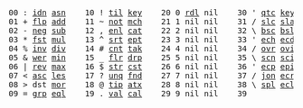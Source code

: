 <pre>
00 : <a href="../../blob/master/k.go#L616">idn</a> <a href="../../blob/master/k.go#L2957">asn</a>    10 ! <a href="../../blob/master/k.go#L847">til</a> <a href="../../blob/master/k.go#L1625">key</a>    20 0 <a href="../../blob/master/k.go#L2696">rdl</a> nil    30 ' <a href="../../blob/master/k.go#L2303">qtc</a> <a href="../../blob/master/k.go#L1625">key</a>    40 exi  exit  90 ... in    
01 + <a href="../../blob/master/k.go#L617">flp</a> <a href="../../blob/master/k.go#L1573">add</a>    11 ~ <a href="../../blob/master/k.go#L887">not</a> <a href="../../blob/master/k.go#L1659">mch</a>    21 1 nil nil    31 / <a href="../../blob/master/k.go#L2304">slc</a> <a href="../../blob/master/k.go#L2301">sla</a>    41 <a href="../../blob/master/k.go#L1486">sqr</a>  <a href="../../blob/master/k.go#L1486">sqr</a>t  91 ... within
02 - <a href="../../blob/master/k.go#L696">neg</a> <a href="../../blob/master/k.go#L1574">sub</a>    12 , <a href="../../blob/master/k.go#L913">enl</a> <a href="../../blob/master/k.go#L1704">cat</a>    22 2 nil nil    32 \ <a href="../../blob/master/k.go#L2305">bsc</a> <a href="../../blob/master/k.go#L2302">bsl</a>    42 <a href="../../blob/master/k.go#L1489">sin</a>        92 <a href="../../blob/master/k.go#L2859">bin</a>       
03 * <a href="../../blob/master/k.go#L699">fst</a> <a href="../../blob/master/k.go#L1575">mul</a>    13 ^ <a href="../../blob/master/k.go#L931">srt</a> <a href="../../blob/master/k.go#L1786">ept</a>    23 3 nil nil    33 ' <a href="../../blob/master/k.go#L2312">ech</a> <a href="../../blob/master/k.go#L2338">ecd</a>    43 <a href="../../blob/master/k.go#L1492">cos</a>        93 ... like  
04 % <a href="../../blob/master/k.go#L740">inv</a> <a href="../../blob/master/k.go#L1576">div</a>    14 # <a href="../../blob/master/k.go#L932">cnt</a> <a href="../../blob/master/k.go#L1812">tak</a>    24 4 nil nil    34 / <a href="../../blob/master/k.go#L2435">ovr</a> <a href="../../blob/master/k.go#L2546">ovi</a>    44 <a href="../../blob/master/k.go#L1495">abs</a>        94 <a href="../../blob/master/k.go#L3202">del</a>       
05 & <a href="../../blob/master/k.go#L743">wer</a> <a href="../../blob/master/k.go#L1577">min</a>    15 _ <a href="../../blob/master/k.go#L940">flr</a> <a href="../../blob/master/k.go#L1877">drp</a>    25 5 nil nil    35 \ <a href="../../blob/master/k.go#L2469">scn</a> <a href="../../blob/master/k.go#L2579">sci</a>    45 <a href="../../blob/master/k.go#L1503">log</a>        95 <a href="../../blob/master/k.go#L1582">lgn</a>      
06 | <a href="../../blob/master/k.go#L767">rev</a> <a href="../../blob/master/k.go#L1578">max</a>    16 $ <a href="../../blob/master/k.go#L949">str</a> <a href="../../blob/master/k.go#L1981">cst</a>    26 6 nil nil    36 ' <a href="../../blob/master/k.go#L2358">ecp</a> <a href="../../blob/master/k.go#L2387">epi</a>    46 <a href="../../blob/master/k.go#L1506">exp</a>        96 <a href="../../blob/master/k.go#L1585">pow</a>          
07 < <a href="../../blob/master/k.go#L798">asc</a> <a href="../../blob/master/k.go#L1579">les</a>    17 ? <a href="../../blob/master/k.go#L1020">unq</a> <a href="../../blob/master/k.go#L2019">fnd</a>    27 7 nil nil    37 / <a href="../../blob/master/k.go#L2808">jon</a> <a href="../../blob/master/k.go#L2407">ecr</a>    47 <a href="../../blob/master/k.go#L3283">rnd</a>  rand  97 <a href="../../blob/master/k.go#L3235">rol</a> rand          
08 > dst <a href="../../blob/master/k.go#L1580">mor</a>    18 @ <a href="../../blob/master/k.go#L1052">tip</a> <a href="../../blob/master/k.go#L2042">atx</a>    28 8 nil nil    38 \ <a href="../../blob/master/k.go#L2775">spl</a> <a href="../../blob/master/k.go#L2421">ecl</a>    48            98           
09 = <a href="../../blob/master/k.go#L814">grp</a> <a href="../../blob/master/k.go#L1581">eql</a>    19 . <a href="../../blob/master/k.go#L1062">val</a> <a href="../../blob/master/k.go#L2155">cal</a>    29 9 nil nil    39              49            99          
</pre>
